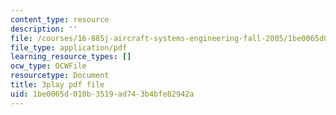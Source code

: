 ```yaml
---
content_type: resource
description: ''
file: /courses/16-885j-aircraft-systems-engineering-fall-2005/1be0065d010b3519ad743b4bfe82942a_OksC02Xqe7Q.pdf
file_type: application/pdf
learning_resource_types: []
ocw_type: OCWFile
resourcetype: Document
title: 3play pdf file
uid: 1be0065d-010b-3519-ad74-3b4bfe82942a
---
```

